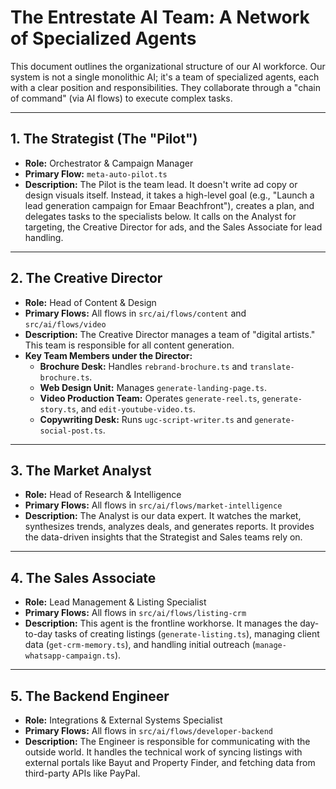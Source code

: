 # The Entrestate AI Team: A Network of Specialized Agents

This document outlines the organizational structure of our AI workforce. Our system is not a single monolithic AI; it's a team of specialized agents, each with a clear position and responsibilities. They collaborate through a "chain of command" (via AI flows) to execute complex tasks.

---

## 1. The Strategist (The "Pilot")
- **Role:** Orchestrator & Campaign Manager
- **Primary Flow:** `meta-auto-pilot.ts`
- **Description:** The Pilot is the team lead. It doesn't write ad copy or design visuals itself. Instead, it takes a high-level goal (e.g., "Launch a lead generation campaign for Emaar Beachfront"), creates a plan, and delegates tasks to the specialists below. It calls on the Analyst for targeting, the Creative Director for ads, and the Sales Associate for lead handling.

---

## 2. The Creative Director
- **Role:** Head of Content & Design
- **Primary Flows:** All flows in `src/ai/flows/content` and `src/ai/flows/video`
- **Description:** The Creative Director manages a team of "digital artists." This team is responsible for all content generation.
- **Key Team Members under the Director:**
    - **Brochure Desk:** Handles `rebrand-brochure.ts` and `translate-brochure.ts`.
    - **Web Design Unit:** Manages `generate-landing-page.ts`.
    - **Video Production Team:** Operates `generate-reel.ts`, `generate-story.ts`, and `edit-youtube-video.ts`.
    - **Copywriting Desk:** Runs `ugc-script-writer.ts` and `generate-social-post.ts`.

---

## 3. The Market Analyst
- **Role:** Head of Research & Intelligence
- **Primary Flows:** All flows in `src/ai/flows/market-intelligence`
- **Description:** The Analyst is our data expert. It watches the market, synthesizes trends, analyzes deals, and generates reports. It provides the data-driven insights that the Strategist and Sales teams rely on.

---

## 4. The Sales Associate
- **Role:** Lead Management & Listing Specialist
- **Primary Flows:** All flows in `src/ai/flows/listing-crm`
- **Description:** This agent is the frontline workhorse. It manages the day-to-day tasks of creating listings (`generate-listing.ts`), managing client data (`get-crm-memory.ts`), and handling initial outreach (`manage-whatsapp-campaign.ts`).

---

## 5. The Backend Engineer
- **Role:** Integrations & External Systems Specialist
- **Primary Flows:** All flows in `src/ai/flows/developer-backend`
- **Description:** The Engineer is responsible for communicating with the outside world. It handles the technical work of syncing listings with external portals like Bayut and Property Finder, and fetching data from third-party APIs like PayPal.
